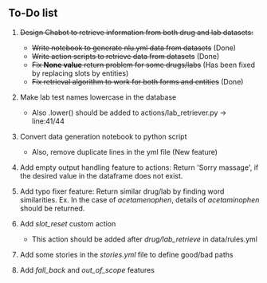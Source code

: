 ## To-Do list

1. ~~Design Chabot to retrieve information from both drug and lab datasets:~~
    
    - ~~Write notebook to generate nlu.yml data from datasets~~ (Done)
    - ~~Write action scripts to retrieve data from datasets~~ (Done)
    - ~~Fix **None value** return problem for some drugs/labs~~ (Has been fixed by replacing slots by entities) 
    - ~~Fix retrieval algorithm to work for both forms and entities~~ (Done)

2. Make lab test names lowercase in the database
    - Also .lower() should be added to actions/lab_retriever.py -> line:41/44

3. Convert data generation notebook to python script
    - Also, remove duplicate lines in the yml file (New feature)
4. Add empty output handling feature to actions: Return 'Sorry massage', if the desired value in the dataframe does not exist.
5. Add typo fixer feature: Return similar drug/lab by finding word similarities. Ex. In the case of *acetamenophen*, details of *acetaminophen* should be returned.
6. Add *slot_reset* custom action
    - This action should be added after *drug/lab_retrieve* in data/rules.yml
7. Add some stories in the *stories.yml* file to define good/bad paths
8. Add *fall_back* and *out_of_scope* features
